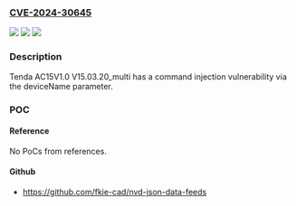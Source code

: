 ### [CVE-2024-30645](https://cve.mitre.org/cgi-bin/cvename.cgi?name=CVE-2024-30645)
![](https://img.shields.io/static/v1?label=Product&message=n%2Fa&color=blue)
![](https://img.shields.io/static/v1?label=Version&message=n%2Fa&color=blue)
![](https://img.shields.io/static/v1?label=Vulnerability&message=n%2Fa&color=brighgreen)

### Description

Tenda AC15V1.0 V15.03.20_multi has a command injection vulnerability via the deviceName parameter.

### POC

#### Reference
No PoCs from references.

#### Github
- https://github.com/fkie-cad/nvd-json-data-feeds

